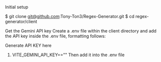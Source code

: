 Initial setup

$ git clone git@github.com:Tony-Ton3/Regex-Generator.git
$ cd regex-generator/client

Get the Gemini API key 
Create a .env file within the client directory and add the API key inside the .env file, formatting follows:

Generate API KEY here
1. VITE_GEMINI_API_KEY=="<KEY>"
Then add it into the .env file 

